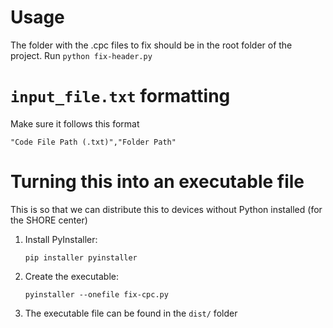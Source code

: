 # Usage
The folder with the .cpc files to fix should be in the root folder of the project.
Run `python fix-header.py`

# `input_file.txt` formatting
Make sure it follows this format
```
"Code File Path (.txt)","Folder Path"
```


# Turning this into an executable file
This is so that we can distribute this to devices without Python installed (for the SHORE center)
1. Install PyInstaller:
   ```
   pip installer pyinstaller
   ```
   
3. Create the executable:
   ```
   pyinstaller --onefile fix-cpc.py
   ```
   
5. The executable file can be found in the `dist/` folder
